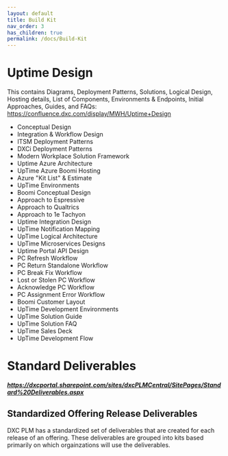 ```yaml
---
layout: default
title: Build Kit
nav_order: 3
has_children: true
permalink: /docs/Build-Kit
---
```


# Uptime Design

This contains Diagrams, Deployment Patterns, Solutions, Logical Design, Hosting details, List of Components, Environments & Endpoints, Initial Approaches, Guides, and FAQs:
https://confluence.dxc.com/display/MWH/Uptime+Design

- Conceptual Design
- Integration & Workflow Design
- ITSM Deployment Patterns
- DXCi Deployment Patterns
- Modern Workplace Solution Framework
- Uptime Azure Architecture
- UpTime Azure Boomi Hosting
- Azure "Kit List" & Estimate
- UpTime Environments
- Boomi Conceptual Design
- Approach to Espressive
- Approach to Qualtrics
- Approach to 1e Tachyon
- Uptime Integration Design
- UpTime Notification Mapping
- UpTime Logical Architecture
- UpTime Microservices Designs
- Uptime Portal API Design
- PC Refresh Workflow
- PC Return Standalone Workflow
- PC Break Fix Workflow
- Lost or Stolen PC Workflow
- Acknowledge PC Workflow
- PC Assignment Error Workflow
- Boomi Customer Layout
- UpTime Development Environments
- UpTime Solution Guide
- UpTime Solution FAQ
- UpTime Sales Deck
- UpTime Development Flow


# Standard Deliverables

***https://dxcportal.sharepoint.com/sites/dxcPLMCentral/SitePages/Standard%20Deliverables.aspx***

## Standardized Offering Release Deliverables
DXC PLM has a standardized set of deliverables that are created for each release of an offering. These deliverables are grouped into kits based primarily on which orgainzations will u​se the deliverables. ​

